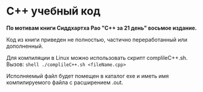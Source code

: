 # С++ учебный код

**По мотивам книги Сиддхартха Рао "С++ за 21 день" восьмое издание.**

Код из книги приведен не полностью, частично переработанный или дополненный.

Для компиляции в Linux можно использовать скрипт complileC++.sh. Вызов:
`shell ./complileC++.sh <fileName.cpp>`

Исполняемый файл будет помещен в каталог exe и иметь имя компилируемого файла с
расширением .out.
